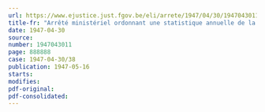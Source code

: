 ```yaml
---
url: https://www.ejustice.just.fgov.be/eli/arrete/1947/04/30/1947043011/justel
title-fr: "Arrêté ministériel ordonnant une statistique annuelle de la production dans l'industrie des fabrications métalliques"
date: 1947-04-30
source:
number: 1947043011
page: 888888
case: 1947-04-30/38
publication: 1947-05-16
starts:
modifies:
pdf-original:
pdf-consolidated:
---
```


